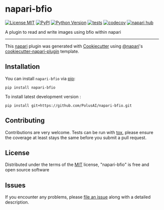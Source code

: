 # napari-bfio

[![License MIT](https://img.shields.io/pypi/l/napari-bfio.svg?color=green)](https://github.com/PolusAI/napari-bfio/raw/main/LICENSE)
[![PyPI](https://img.shields.io/pypi/v/napari-bfio.svg?color=green)](https://pypi.org/project/napari-bfio)
[![Python Version](https://img.shields.io/pypi/pyversions/napari-bfio.svg?color=green)](https://python.org)
[![tests](https://github.com/PolusAI/napari-bfio/workflows/tests/badge.svg)](https://github.com/PolusAI/napari-bfio/actions)
[![codecov](https://codecov.io/gh/PolusAI/napari-bfio/branch/main/graph/badge.svg)](https://codecov.io/gh/PolusAI/napari-bfio)
[![napari hub](https://img.shields.io/endpoint?url=https://api.napari-hub.org/shields/napari-bfio)](https://napari-hub.org/plugins/napari-bfio)

A plugin to read and write images using bfio within napari

----------------------------------

This [napari] plugin was generated with [Cookiecutter] using [@napari]'s [cookiecutter-napari-plugin] template.

<!--
Don't miss the full getting started guide to set up your new package:
https://github.com/napari/cookiecutter-napari-plugin#getting-started

and review the napari docs for plugin developers:
https://napari.org/stable/plugins/index.html
-->

## Installation

You can install `napari-bfio` via [pip]:

    pip install napari-bfio



To install latest development version :

    pip install git+https://github.com/PolusAI/napari-bfio.git


## Contributing

Contributions are very welcome. Tests can be run with [tox], please ensure
the coverage at least stays the same before you submit a pull request.

## License

Distributed under the terms of the [MIT] license,
"napari-bfio" is free and open source software

## Issues

If you encounter any problems, please [file an issue] along with a detailed description.

[napari]: https://github.com/napari/napari
[Cookiecutter]: https://github.com/audreyr/cookiecutter
[@napari]: https://github.com/napari
[MIT]: http://opensource.org/licenses/MIT
[BSD-3]: http://opensource.org/licenses/BSD-3-Clause
[GNU GPL v3.0]: http://www.gnu.org/licenses/gpl-3.0.txt
[GNU LGPL v3.0]: http://www.gnu.org/licenses/lgpl-3.0.txt
[Apache Software License 2.0]: http://www.apache.org/licenses/LICENSE-2.0
[Mozilla Public License 2.0]: https://www.mozilla.org/media/MPL/2.0/index.txt
[cookiecutter-napari-plugin]: https://github.com/napari/cookiecutter-napari-plugin

[file an issue]: https://github.com/PolusAI/napari-bfio/issues

[napari]: https://github.com/napari/napari
[tox]: https://tox.readthedocs.io/en/latest/
[pip]: https://pypi.org/project/pip/
[PyPI]: https://pypi.org/
